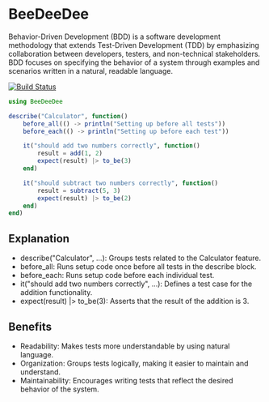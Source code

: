 # BeeDeeDee

Behavior-Driven Development (BDD) is a software development methodology that extends Test-Driven Development (TDD) by emphasizing collaboration between developers, testers, and non-technical stakeholders. BDD focuses on specifying the behavior of a system through examples and scenarios written in a natural, readable language.

[![Build Status](https://github.com/BrianDouglasIE/BeeDeeDee.jl/actions/workflows/CI.yml/badge.svg?branch=main)](https://github.com/BrianDouglasIE/BeeDeeDee.jl/actions/workflows/CI.yml?query=branch%3Amain)


```julia
using BeeDeeDee

describe("Calculator", function()
    before_all(() -> println("Setting up before all tests"))
    before_each(() -> println("Setting up before each test"))

    it("should add two numbers correctly", function()
        result = add(1, 2)
        expect(result) |> to_be(3)
    end)

    it("should subtract two numbers correctly", function()
        result = subtract(5, 3)
        expect(result) |> to_be(2)
    end)
end)
```

## Explanation

 - describe("Calculator", ...): Groups tests related to the Calculator feature.
 - before_all: Runs setup code once before all tests in the describe block.
 - before_each: Runs setup code before each individual test.
 - it("should add two numbers correctly", ...): Defines a test case for the addition functionality.
 - expect(result) |> to_be(3): Asserts that the result of the addition is 3.

## Benefits

 - Readability: Makes tests more understandable by using natural language.
 - Organization: Groups tests logically, making it easier to maintain and understand.
 - Maintainability: Encourages writing tests that reflect the desired behavior of the system.